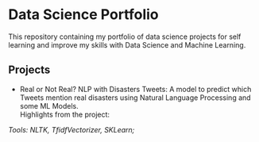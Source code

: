 # Data Science Portfolio

This repository containing my portfolio of data science projects for self learning and improve my skills with Data Science and Machine Learning.

## Projects

- Real or Not Real? NLP with Disasters Tweets: A model to predict which Tweets mention real disasters using Natural Language Processing and some ML Models.<br />
  Highlights from the project:
  
*Tools: NLTK, TfidfVectorizer, SKLearn;*<br /><br />

